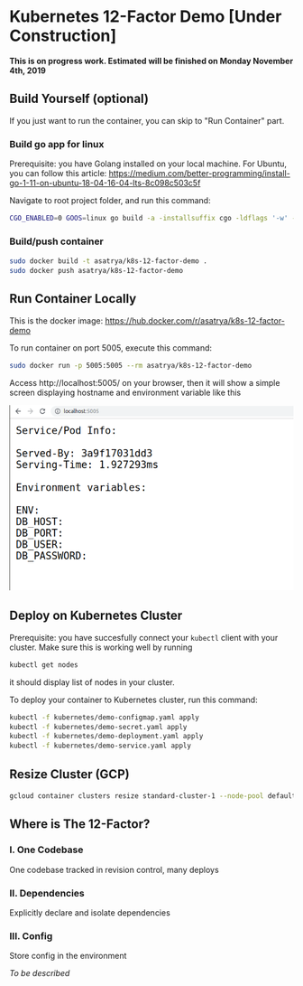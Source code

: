# Kubernetes 12-Factor Demo [Under Construction]

**This is on progress work. Estimated will be finished on Monday November 4th, 2019**

## Build Yourself (optional)

If you just want to run the container, you can skip to "Run Container" part.

### Build go app for linux

Prerequisite: you have Golang installed on your local machine. For Ubuntu, you can follow this article: https://medium.com/better-programming/install-go-1-11-on-ubuntu-18-04-16-04-lts-8c098c503c5f

Navigate to root project folder, and run this command:

``` sh
CGO_ENABLED=0 GOOS=linux go build -a -installsuffix cgo -ldflags '-w' -o web ./main.go
```

### Build/push container

``` sh
sudo docker build -t asatrya/k8s-12-factor-demo .
sudo docker push asatrya/k8s-12-factor-demo
```

## Run Container Locally

This is the docker image: https://hub.docker.com/r/asatrya/k8s-12-factor-demo

To run container on port 5005, execute this command:

``` sh
sudo docker run -p 5005:5005 --rm asatrya/k8s-12-factor-demo
```

Access http://localhost:5005/ on your browser, then it will show a simple screen displaying hostname and environment variable like this

![](screenshot.png)

## Deploy on Kubernetes Cluster

Prerequisite: you have succesfully connect your `kubectl` client with your cluster. Make sure this is working well by running 

``` sh
kubectl get nodes
```

it should display list of nodes in your cluster.

To deploy your container to Kubernetes cluster, run this command:

``` sh
kubectl -f kubernetes/demo-configmap.yaml apply
kubectl -f kubernetes/demo-secret.yaml apply
kubectl -f kubernetes/demo-deployment.yaml apply
kubectl -f kubernetes/demo-service.yaml apply
```

## Resize Cluster (GCP)

``` sh
gcloud container clusters resize standard-cluster-1 --node-pool default-pool --num-nodes 0
```

## Where is The 12-Factor?

### I. One Codebase

One codebase tracked in revision control, many deploys

### II. Dependencies

Explicitly declare and isolate dependencies

### III. Config

Store config in the environment

*To be described*

